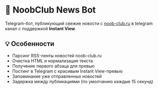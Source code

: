 # 📰 NoobClub News Bot

Telegram-бот, публикующий свежие новости с [noob-club.ru](https://www.noob-club.ru/) в telegram канал с поддержкой **Instant View**.

## 💡 Особенности

* Парсинг RSS-ленты новостей noob-club.ru
* Очистка HTML и нормализация текста
* Получение первого абзаца для превью
* Постинг в Telegram с красивым Instant View-превью
* Запоминание уже отправленных новостей
* Задержка между публикациями (по умолчанию каждые 15 секунд)
